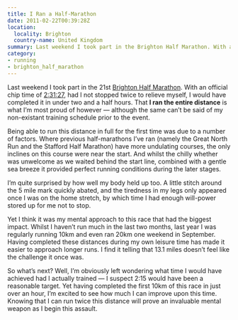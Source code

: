 ```yaml
---
title: I Ran a Half-Marathon
date: 2011-02-22T00:39:28Z
location:
  locality: Brighton
  country-name: United Kingdom
summary: Last weekend I took part in the Brighton Half Marathon. With an official chip time of 2:31:27, had I not stopped twice to relieve myself, I would have completed it in under two and a half hours. That I ran the entire distance is what I’m most proud of however — although the same can’t be said of my non-existant training schedule prior to the event.
category:
- running
- brighton_half_marathon
---
```

Last weekend I took part in the 21st [Brighton Half Marathon][1]. With an official chip time of [2:31:27][2], had I not stopped twice to relieve myself, I would have completed it in under two and a half hours. That **I ran the entire distance** is what I’m most proud of however — although the same can’t be said of my non-existant training schedule prior to the event.

Being able to run this distance in full for the first time was due to a number of factors. Where previous half-marathons I’ve ran (namely the Great North Run and the Stafford Half Marathon) have more undulating courses, the only inclines on this course were near the start. And whilst the chilly whether was unwelcome as we waited behind the start line, combined with a gentle sea breeze it provided perfect running conditions during the later stages.

I’m quite surprised by how well my body held up too. A little stitch around the 5 mile mark quickly abated, and the tiredness in my legs only appeared once I was on the home stretch, by which time I had enough will-power stored up for me not to stop.

Yet I think it was my mental approach to this race that had the biggest impact. Whilst I haven’t run much in the last two months, last year I was regularly running 10km and even ran 20km one weekend in September. Having completed these distances during my own leisure time has made it easier to approach longer runs. I find it telling that 13.1 miles doesn’t feel like the challenge it once was.

So what’s next? Well, I’m obviously left wondering what time I would have achieved had I actually trained — I suspect 2:15 would have been a reasonable target. Yet having completed the first 10km of this race in just over an hour, I’m excited to see how much I can improve upon this time. Knowing that I can run twice this distance will prove an invaluable mental weapon as I begin this assault.

[1]: http://www.brightonhalfmarathon.com/
[2]: http://www.sportsystems.co.uk/ss/results/athlete/?entId=LLOYD-DJDEM-PAULJ
